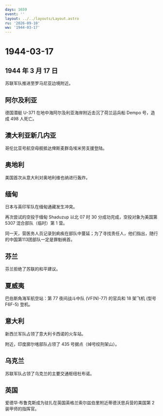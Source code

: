 ```yaml
---
days: 1659
event: ''
layout: ../../layouts/Layout.astro
ru: '2026-09-10'
ww: '1944-03-17'
---
```


# 1944-03-17

## 1944 年 3 月 17 日

苏联军队推进至罗马尼亚边境附近。

## 阿尔及利亚

德国潜艇 U-371 在地中海阿尔及利亚海岸附近击沉了荷兰运兵船 Dempo 号，造成
498 人死亡。

## 澳大利亚新几内亚

哥伦比亚号航空母舰抵达俾斯麦群岛埃米劳支援登陆。

## 奥地利

美国首次从意大利对奥地利维也纳进行轰炸。

## 缅甸

日本与英印军队在缅甸通藏发生冲突。

再次尝试的空投于缅甸 Shaduzup 以北 07 时 30 分成功完成，空投对象为美国第
5307 混合部队（临时）第 1 营。

同一天，营医务人员记录到痢疾在部队中蔓延；为了寻找责任人，他们指出，随行的中国第113团部队一定是罪魁祸首。

## 芬兰

芬兰拒绝了苏联的和平建议。

## 夏威夷

巴伯斯角海军航空站：第 77 夜间战斗中队 (VF(N)-77) 的官兵和 18 架飞机
(型号 F6F-5) 登机。

## 意大利

新西兰军队占领了意大利卡西诺的火车站。

附近，印度廓尔喀部队占领了 435 号据点（绰号绞刑架山）。

## 乌克兰

苏联军队占领了乌克兰的主要交通枢纽杜布诺。

## 英国

爱德华·布鲁克斯成为驻扎在英国英格兰索尔兹伯里附近蒂德沃思兵营的美国第 2
装甲师的指挥官。